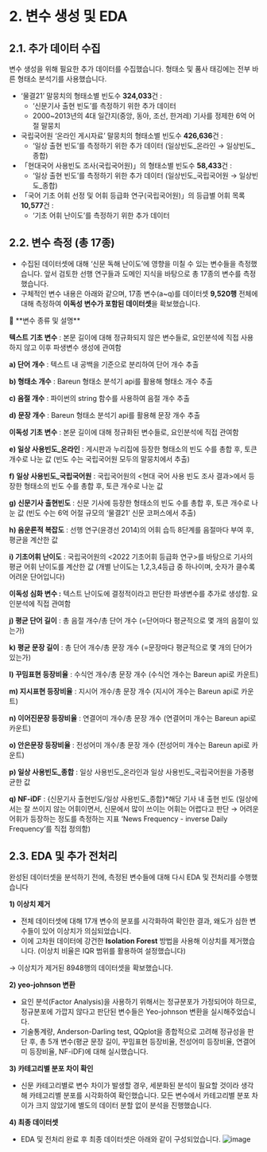 # 2. 변수 생성 및 EDA

## 2.1. 추가 데이터 수집

변수 생성을 위해 필요한 추가 데이터를 수집했습니다. 형태소 및 품사 태깅에는 전부 바른 형태소 분석기를 사용했습니다.

- ‘물결21’ 말뭉치의 형태소별 빈도수 **324,033**건 :
    - ‘신문기사 출현 빈도’를 측정하기 위한 추가 데이터
    - 2000~2013년의 4대 일간지(중앙, 동아, 조선, 한겨레) 기사를 정제한 6억 어절 말뭉치
- 국립국어원 ‘온라인 게시자료’ 말뭉치의 형태소별 빈도수 **426,636**건 :
    - ‘일상 출현 빈도’를 측정하기 위한 추가 데이터 (일상빈도_온라인 → 일상빈도_종합)
- 「현대국어 사용빈도 조사(국립국어원)」의 형태소별 빈도수 **58,433**건 :
    - ‘일상 출현 빈도’를 측정하기 위한 추가 데이터 (일상빈도_국립국어원 → 일상빈도_종합)
- 「국어 기초 어휘 선정 및 어휘 등급화 연구(국립국어원)」의 등급별 어휘 목록 **10,577**건 :
    - ‘기초 어휘 난이도’를 측정하기 위한 추가 데이터

## 2.2. 변수 측정 (총 17종)

- 수집된 데이터셋에 대해 ‘신문 독해 난이도’에 영향을 미칠 수 있는 변수들을 측정했습니다. 앞서 검토한 선행 연구들과 도메인 지식을 바탕으로 총 17종의 변수를 측정했습니다.
- 구체적인 변수 내용은 아래와 같으며, 17종 변수(a~q)를 데이터셋 **9,520행** 전체에 대해 측정하여 **이독성 변수가 포함된 데이터셋**을 확보했습니다.

<aside>
📖 **변수 종류 및 설명**

**텍스트 기초 변수** : 본문 길이에 대해 정규화되지 않은 변수들로, 요인분석에 직접 사용하지 않고 이후 파생변수 생성에 관여함

**a) 단어 개수** : 텍스트 내 공백을 기준으로 분리하여 단어 개수 추출

**b) 형태소 개수** : Bareun 형태소 분석기 api를 활용해 형태소 개수 추출

**c) 음절 개수** : 파이썬의 string 함수를 사용하여 음절 개수 추출

**d) 문장 개수** : Bareun 형태소 분석기 api를 활용해 문장 개수 추출

**이독성 기초 변수** : 본문 길이에 대해 정규화된 변수들로, 요인분석에 직접 관여함

**e) 일상 사용빈도_온라인** : 게시판과 누리집에 등장한 형태소의 빈도 수를 총합 후, 토큰 개수로 나눈 값 (빈도 수는 국립국어원 모두의 말뭉치에서 추출)

**f) 일상 사용빈도_국립국어원** : 국립국어원의 <현대 국어 사용 빈도 조사 결과>에서 등장한 형태소의 빈도 수를 총합 후, 토큰 개수로 나눈 값

**g) 신문기사 출현빈도** : 신문 기사에 등장한 형태소의 빈도 수를 총합 후, 토큰 개수로 나눈 값 (빈도 수는 6억 어절 규모의 ‘물결21’ 신문 코퍼스에서 추출)

**h) 음운론적 복잡도** : 선행 연구(윤경선 2014)의 어휘 습득 8단계를 음절마다 부여 후, 평균을 계산한 값

**i) 기초어휘 난이도** : 국립국어원의 <2022 기초어휘 등급화 연구>를 바탕으로 기사의 평균 어휘 난이도를 계산한 값 (개별 난이도는 1,2,3,4등급 중 하나이며, 숫자가 클수록 어려운 단어입니다)

**이독성 심화 변수 :** 텍스트 난이도에 결정적이라고 판단한 파생변수를 추가로 생성함. 요인분석에 직접 관여함

**j) 평균 단어 길이** : 총 음절 개수/총 단어 개수 (=단어마다 평균적으로 몇 개의 음절이 있는가)

**k) 평균 문장 길이** : 총 단어 개수/총 문장 개수 (=문장마다 평균적으로 몇 개의 단어가 있는가)

**l) 꾸밈표현 등장비율** : 수식언 개수/총 문장 개수 (수식언 개수는 Bareun api로 카운트)

**m) 지시표현 등장비율** : 지시어 개수/총 문장 개수 (지시어 개수는 Bareun api로 카운트)

**n) 이어진문장 등장비율** : 연결어미 개수/총 문장 개수 (연결어미 개수는 Bareun api로 카운트)

**o) 안은문장 등장비율** : 전성어미 개수/총 문장 개수 (전성어미 개수는 Bareun api로 카운트)

**p) 일상 사용빈도_종합** : 일상 사용빈도_온라인과 일상 사용빈도_국립국어원을 가중평균한 값

**q) NF-iDF** : {신문기사 출현빈도/일상 사용빈도_종합}*해당 기사 내 출현 빈도 (일상에서는 잘 쓰이지 않는 어휘이면서, 신문에서 많이 쓰이는 어휘는 어렵다고 판단 → 어려운 어휘가 등장하는 정도를 측정하는 지표 ‘News Frequency - inverse Daily Frequency’를 직접 정의함)

</aside>

## 2.3. EDA 및 추가 전처리

완성된 데이터셋을 분석하기 전에, 측정된 변수들에 대해 다시 EDA 및 전처리를 수행했습니다

**1) 이상치 제거**

- 전체 데이터셋에 대해 17개 변수의 분포를 시각화하여 확인한 결과, 왜도가 심한 변수들이 있어 이상치가 의심되었습니다.
- 이에 고차원 데이터에 강건한 **Isolation Forest** 방법을 사용해 이상치를 제거했습니다. (이상치 비율은 IQR 범위를 활용하여 설정했습니다)

→ 이상치가 제거된 8948행의 데이터셋을 확보했습니다.

**2) yeo-johnson 변환**

- 요인 분석(Factor Analysis)을 사용하기 위해서는 정규분포가 가정되어야 하므로, 정규분포에 가깝지 않다고 판단된 변수들은 Yeo-johnson 변환을 실시해주었습니다.
- 기술통계량, Anderson-Darling test, QQplot을 종합적으로 고려해 정규성을 판단 후, 총 5개 변수(평균 문장 길이, 꾸밈표현 등장비율, 전성어미 등장비율, 연결어미 등장비율, NF-iDF)에 대해 실시했습니다.

**3) 카테고리별 분포 차이 확인**

- 신문 카테고리별로 변수 차이가 발생할 경우, 세분화된 분석이 필요할 것이라 생각해 카테고리별 분포를 시각화하여 확인했습니다. 모든 변수에서 카테고리별 분포 차이가 크지 않았기에 별도의 데이터 분할 없이 분석을 진행했습니다.

**4) 최종 데이터셋**
- EDA 및 전처리 완료 후 최종 데이터셋은 아래와 같이 구성되었습니다.
![image](https://github.com/user-attachments/assets/8c0619e6-9fbe-4b59-a0f5-1eeb565cf837)
